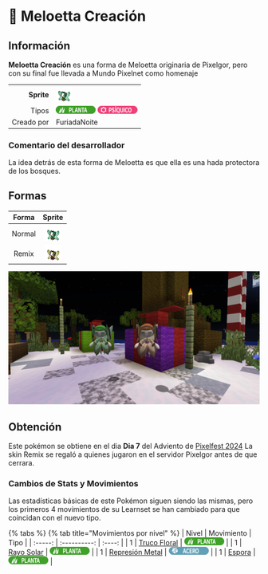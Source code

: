 # 🔖 Meloetta Creación

## Información

**Meloetta Creación** es una forma de Meloetta originaria de Pixelgor, pero con su final fue llevada a Mundo Pixelnet como homenaje

|||
| ------------------------------: | -------------------------------------------------------------------------------------------------------------------------------------- |
|                      **Sprite** | ![Sprite de Meloetta Creación](../../images/pokemon/pixelfest/meloetta_planta_sprite.png)                                           |
|                           Tipos | ![Tipo planta](../../images/pokemon/tipos/tipo_planta.png) ![Tipo psiquico](../../images/pokemon/tipos/tipo_psiquico.png)        |
|                      Creado por | FuriadaNoite                                                                                                          |


### Comentario del desarrollador
La idea detrás de esta forma de Meloetta es que ella es una hada protectora de los bosques.

## Formas

|  Forma |                                            Sprite                                           |
| :----: | :-----------------------------------------------------------------------------------------: |
| Normal |        ![Sprite de Meloetta Creación](../../images/pokemon/pixelfest/meloetta_planta_sprite.png)        |
| Remix |  ![Sprite de Meloetta Creación Remix](../../images/pokemon/pixelfest/meloetta_remix_sprite.png)  |

![Vistazo en el juego a Meloetta Creación](../../images/pokemon/pixelfest/meloetta-preview.png)

## Obtención

Este pokémon se obtiene en el dia **Dia 7** del Adviento de [Pixelfest 2024](./)
La skin Remix se regaló a quienes jugaron en el servidor Pixelgor antes de que cerrara.

### Cambios de Stats y Movimientos

Las estadísticas básicas de este Pokémon siguen siendo las mismas, pero los primeros 4 movimientos de su Learnset se han cambiado para que coincidan con el nuevo tipo.

{% tabs %}
{% tab title="Movimientos por nivel" %}
| Nivel | Movimiento | Tipo |
| :-----: | :----------: | :----: |
| 1 | [Truco Floral](https://www.wikidex.net/wiki/Truco_Floral) | ![tipo planta](../../images/pokemon/tipos/tipo_planta.png) |
| 1 | [Rayo Solar](https://www.wikidex.net/wiki/Rayo_Solar) | ![tipo planta](../../images/pokemon/tipos/tipo_planta.png) |
| 1 | [Represión Metal](https://www.wikidex.net/wiki/Represión_Metal) | ![tipo acero](../../images/pokemon/tipos/tipo_acero.png) |
| 1 | [Espora](https://www.wikidex.net/wiki/Espora) | ![tipo planta](../../images/pokemon/tipos/tipo_planta.png) |

